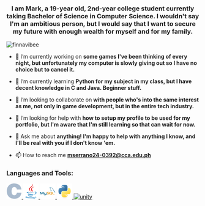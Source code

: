 <h3 align="center">I am Mark, a 19-year old, 2nd-year college student currently taking Bachelor of Science in Computer Science. I wouldn't say I'm an ambitious person, but I would say that I want to secure my future with enough wealth for myself and for my family.</h3>

<p align="left"> <img src="https://komarev.com/ghpvc/?username=finnavibee&label=Profile%20views&color=0e75b6&style=flat" alt="finnavibee" /> </p>

- 🔭 I’m currently working on **some games I've been thinking of every night, but unfortunately my computer is slowly giving out so I have no choice but to cancel it.**

- 🌱 I’m currently learning **Python for my subject in my class, but I have decent knowledge in C and Java. Beginner stuff.**

- 👯 I’m looking to collaborate on **with people who's into the same interest as me, not only in game development, but in the entire tech industry.**

- 🤝 I’m looking for help with **how to setup my profile to be used for my portfolio, but I'm aware that I'm still learning so that can wait for now.**

- 💬 Ask me about **anything! I'm happy to help with anything I know, and I'll be real with you if I don't know 'em.**

- 📫 How to reach me **mserrano24-0392@cca.edu.ph**

<h3 align="left">Languages and Tools:</h3>
<p align="left"> <a href="https://www.cprogramming.com/" target="_blank" rel="noreferrer"> <img src="https://raw.githubusercontent.com/devicons/devicon/master/icons/c/c-original.svg" alt="c" width="40" height="40"/> </a> <a href="https://www.java.com" target="_blank" rel="noreferrer"> <img src="https://raw.githubusercontent.com/devicons/devicon/master/icons/java/java-original.svg" alt="java" width="40" height="40"/> </a> <a href="https://www.mysql.com/" target="_blank" rel="noreferrer"> <img src="https://raw.githubusercontent.com/devicons/devicon/master/icons/mysql/mysql-original-wordmark.svg" alt="mysql" width="40" height="40"/> </a> <a href="https://www.python.org" target="_blank" rel="noreferrer"> <img src="https://raw.githubusercontent.com/devicons/devicon/master/icons/python/python-original.svg" alt="python" width="40" height="40"/> </a> <a href="https://unity.com/" target="_blank" rel="noreferrer"> <img src="https://www.vectorlogo.zone/logos/unity3d/unity3d-icon.svg" alt="unity" width="40" height="40"/> </a> </p>
